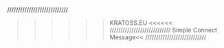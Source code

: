 ////////////////////////////
>>>>>> KRATOSS.EU <<<<<<
////////////////////////////
>> Simple Connect Message<<
////////////////////////////
